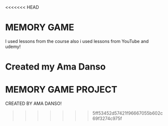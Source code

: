 <<<<<<< HEAD
# MEMORY GAME

I used lessons from the course also i used lessons from YouTube and udemy!

Created my Ama Danso
=======
# MEMORY GAME PROJECT

CREATED BY AMA DANSO!
>>>>>>> 5ff53452d57421f96667055b602c69f3274c975f
